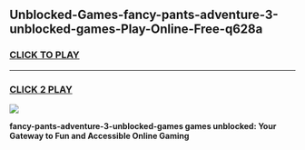 
## Unblocked-Games-fancy-pants-adventure-3-unblocked-games-Play-Online-Free-q628a
<h3>
<a href="https://premium76.site?title=fancy-pants-adventure-3-unblocked-games&ref=26A">CLICK TO PLAY</a></h3>
<hr>

<h3>
<a href="https://premium76.site?title=fancy-pants-adventure-3-unblocked-games&ref=26A">CLICK 2 PLAY</a>
  
</h3>

<a href="https://premium76.site?title=fancy-pants-adventure-3-unblocked-games&ref=26A"><img src="https://clearcache.store/games.png"></a>


**fancy-pants-adventure-3-unblocked-games games unblocked: Your Gateway to Fun and Accessible Online Gaming**
